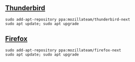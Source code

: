 ## [Thunderbird](https://launchpad.net/~mozillateam/+archive/ubuntu/thunderbird-next)

	sudo add-apt-repository ppa:mozillateam/thunderbird-next
	sudo apt update; sudo apt upgrade

## [Firefox](https://launchpad.net/~mozillateam/+archive/ubuntu/firefox-next)

	sudo add-apt-repository ppa:mozillateam/firefox-next
	sudo apt update; sudo apt upgrade
